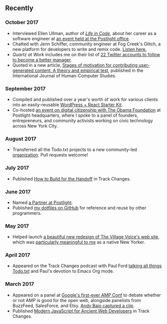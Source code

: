 ## Recently

### October 2017

* Interviewed Ellen Ullman, author of [_Life in Code_](https://us.macmillan.com/books/9780374534516), about her career as a software engineer at [an event held at the Postlight office](https://www.meetup.com/Postlight/events/243689794/).
* Chatted with Jenn Schiffer, community engineer at Fog Creek's Glitch, a new platform for developers to write and remix code. [Listen here.](https://trackchanges.postlight.com/jenn-schiffer-relates-to-developers-5075c696d7e5)
* _Quartz at Work_ includes me on their list of [22 Twitter accounts to follow to become a better manager](https://work.qz.com/1067241/22-twitter-accounts-to-follow-to-become-a-better-manager/).
* Quoted in a new article, [Stages of motivation for contributing user-generated content: A theory and empirical test](http://www.sciencedirect.com/science/article/pii/S107158191730126X), published in the International Journal of Human-Computer Studies.

### September 2017

* Compiled and published over a year's worth of work for various clients into an easily-reusable [WordPress + React Starter Kit](https://github.com/postlight/headless-wp-starter).
* Co-hosted [an event on digital citizenship with The Obama Foundation](https://www.meetup.com/Postlight/events/243467738/) at Postlight headquarters, where I spoke to a panel of founders, entrepreneurs, and community activists working on civic technology across New York City.

### August 2017

* Transferred all the Todo.txt projects to a new community-led [organization](http://blog.todotxt.org/post/164525181522/community-and-the-future-of-todotxt). Pull requests welcome!

### July 2017

* Published [How to Build for the Handoff](https://trackchanges.postlight.com/how-to-build-for-the-handoff-a2af3421be11) in Track Changes.

### June 2017

* Named [a Partner at Postlight](https://trackchanges.postlight.com/gina-trapani-named-postlight-partner-96bcdbc88d36).
* Published [my dotfiles on GitHub](https://github.com/ginatrapani/dotfiles) for reference and reuse by other programmers.

### May 2017

* Helped launch [a beautiful new redesign of The Village Voice's web site](https://trackchanges.postlight.com/meet-the-all-new-villagevoice-com-ee5d4357fa2e), which was [particularly meaningful to me](https://twitter.com/ginatrapani/status/864828571839332354) as a native New Yorker.

### April 2017

* Appeared on the Track Changes podcast with Paul Ford [talking all things Todo.txt](https://trackchanges.postlight.com/gina-trapani-has-things-todo-txt-789a06af4df8) and Paul's devotion to Emacs Org mode.

### March 2017

* Appeared on a panel at [Google's first-ever AMP Conf](https://www.ampproject.org/amp-conf-2017/) to debate whether or not AMP is good for the open web, alongside panelists from BuzzFeed, SalesForce, and Etsy. [Andy Baio captured a clip](https://twitter.com/waxpancake/status/839195543771332608).
* Published [Modern JavaScript for Ancient Web Developers](https://trackchanges.postlight.com/modern-javascript-for-ancient-web-developers-58e7cae050f9) in Track Changes.

